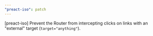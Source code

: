 ```yaml
---
"preact-iso": patch
---
```


[preact-iso] Prevent the Router from intercepting clicks on links with an "external" target (`target="anything"`).
